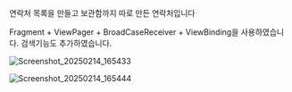 연락처 목록을 만들고 보관함까지 따로 만든 연락처입니다

Fragment + ViewPager + BroadCaseReceiver + ViewBinding을 사용하였습니다. 검색기능도 추가하였습니다.



![Screenshot_20250214_165433](https://github.com/user-attachments/assets/82b0e8c2-31ed-4b80-9f04-d5435a3183df)


![Screenshot_20250214_165444](https://github.com/user-attachments/assets/6ae883d9-e375-4cbd-bfc7-75615ff2412f)
